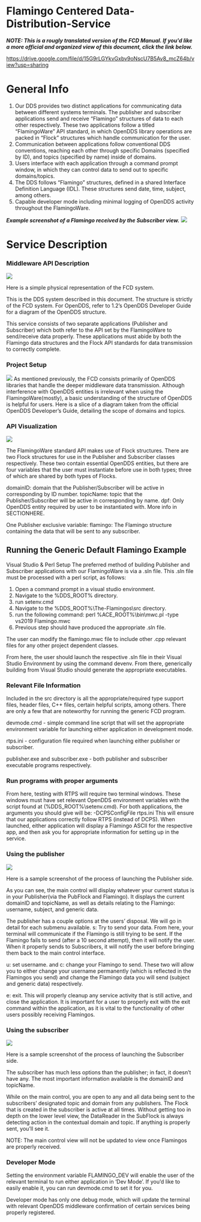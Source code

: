 # Flamingo Centered Data-Distribution-Service

***NOTE: This is a rougly translated version of the FCD Manual. If you'd like a more official and organized view of this document, click the link below.***

https://drive.google.com/file/d/15G9rLGYkvGxbv9oNscU7B5Av8_mcZ64b/view?usp=sharing

# General Info

1.  Our DDS provides two distinct applications for communicating data between different systems terminals. The publisher and subscriber applications send and receive “Flamingo” structures of data to each other respectively. These two applications follow a titled “FlamingoWare” API standard, in which OpenDDS library operations are packed in “Flock” structures which handle communication for the user.
2.  Communication between applications follow conventional DDS conventions, reaching each other through specific Domains (specified by ID), and topics (specified by name) inside of domains.
3.  Users interface with each application through a command prompt window, in which they can control data to send out to specific domains/topics.
4.  The DDS follows “Flamingo” structures, defined in a shared Interface Definition Language (IDL). These structures send date, time, subject, among others.
5. Capable developer mode including minimal logging of OpenDDS activity throughout the FlamingoWare.

***Example screenshot of a Flamingo received by the Subscriber view.***
**![](https://lh3.googleusercontent.com/ylIBvGTUTJaTJrOD2Bt7rZ-SNXKcGckA4TswhYEJ-NFYbkp16nLMARU6uvLmESYEXPZ1A6jk6sZGA1uUcE8T-3-7Mws0hx57yPiebZvPEW4p12ELpmc4Jc7Uh-O7_2Hdt94AXzps)**

# Service Description
    

### Middleware API Description
    

![](https://lh3.googleusercontent.com/vmfaOBj1qvbA6Ng7OQMbM_SaYAfSMDmJODWhqWAtWXEqHd4V1_Y1mESCSxUZ4n4IjCyEnfWOGR4ZbluiPFrK0DQUg_Ghq7AnFdaq8W0Mus5EOACLkZg4NN1TWF8e-aOVIqoQQepc)

Here is a simple physical representation of the FCD system.

This is the DDS system described in this document. The structure is strictly of the FCD system. For OpenDDS, refer to 1.2’s OpenDDS Developer Guide for a diagram of the OpenDDS structure.

This service consists of two separate applications (Publisher and Subscriber) which both refer to the API set by the FlamingoWare to send/receive data properly. These applications must abide by both the Flamingo data structures and the Flock API standards for data transmission to correctly complete.

### Project Setup
![](https://lh6.googleusercontent.com/2vuy3XxzFzgLtfc5jko9CTEBYowr9GB8QB5iY9Ni_i9pCqjahci_NFuZ2iNJ6VTBlCgpju_ga_0xX5dkHU5eT_xdOHrTknrXWUD0J8aUGudSgk-_aBuN2br14l4923GpTdoQ3xgX)
As mentioned previously, the FCD consists primarily of OpenDDS libraries that handle the deeper middleware data transmission. Although interference with OpenDDS entities is irrelevant when using the FlamingoWare(mostly), a basic understanding of the structure of OpenDDS is helpful for users. Here is a slice of a diagram taken from the official OpenDDS Developer’s Guide, detailing the scope of domains and topics.

  

### API Visualization
    

![](https://lh6.googleusercontent.com/91p94bw0qcKjuWHxt4b6FHNgwMQxme5uByrYfeA6DKOKoVOKn4SD0iFan2JFp2Zm4cyesJkkb-zGuJiD2HUzkutRYH0JRhhL14wvNtasOUmkfF6s8f0Z9fthnC51ATjdQYBRgBJJ)

The FlamingoWare standard API makes use of Flock structures. There are two Flock structures for use in the Publisher and Subscriber classes respectively. These two contain essential OpenDDS entities, but there are four variables that the user must instantiate before use in both types; three of which are shared by both types of Flocks.

domainID: domain that the Publisher/Subscriber will be active in corresponding by ID number.
topicName: topic that the Publisher/Subscriber will be active in corresponding by name.
dpf: Only OpenDDS entity required by user to be instantiated with. More info in SECTIONHERE.

One Publisher exclusive variable:
flamingo: The Flamingo structure containing the data that will be sent to any subscriber.

## Running the Generic Default Flamingo Example
Visual Studio & Perl Setup
The preferred method of building Publisher and Subscriber applications with our FlamingoWare is via a .sln file. This .sln file must be processed with a perl script, as follows:
1.  Open a command prompt in a visual studio environment.
2.  Navigate to the %DDS_ROOT% directory.
3.  run setenv.cmd
4.  Navigate to the %DDS_ROOT%\The-Flamingos\src directory.
5.  run the following command: perl %ACE_ROOT%\bin\mwc.pl -type vs2019 Flamingo.mwc
6.  Previous step should have produced the appropriate .sln file.

The user can modify the flamingo.mwc file to include other .cpp relevant files for any other project dependent classes.

From here, the user should launch the respective .sln file in their Visual Studio Environment by using the command devenv. From there, generically building from Visual Studio should generate the appropriate executables.

### Relevant File Information

Included in the src directory is all the appropriate/required type support files, header files, C++ files, certain helpful scripts, among others. There are only a few that are noteworthy for running the generic FCD program.

devmode.cmd - simple command line script that will set the appropriate environment variable for launching either application in development mode.

rtps.ini - configuration file required when launching either publisher or subscriber.

publisher.exe and subscriber.exe - both publisher and subscriber executable programs respectively.

### Run programs with proper arguments

From here, testing with RTPS will require two terminal windows. These windows must have set relevant OpenDDS environment variables with the script found at (%DDS_ROOT%\setenv.cmd).
For both applications, the arguments you should give will be: -DCPSConfigFile rtps.ini
This will ensure that our applications correctly follow RTPS (instead of DCPS).
When launched, either application will display a Flamingo ASCII for the respective app, and then ask you for appropriate information for setting up in the service.

### Using the publisher

![](https://lh3.googleusercontent.com/WGZk1U0ik1qGkiHMgGxFtubgnINMfjJjkbt5-Ao7ijMfk4BW63zKxiz4EwsZ_V4C41oAWKyMwyxPsqCaxML_UyNXwrc41iXr1NxnlXLx_eBx2_mUU-qSYZ6P6EUDFbms9o6o47dH)

Here is a sample screenshot of the process of launching the Publisher side.

As you can see, the main control will display whatever your current status is in your Publisher(via the PubFlock and Flamingo). It displays the current domainID and topicName, as well as details relating to the Flamingo: username, subject, and generic data.

The publisher has a couple options at the users’ disposal. We will go in detail for each submenu available.
s: Try to send your data.
From here, your terminal will communicate if the Flamingo is still trying to be sent. If the Flamingo fails to send (after a 10 second attempt), then it will notify the user. When it properly sends to Subscribers, it will notify the user before bringing them back to the main control interface.

u: set username. and c: change your Flamingo to send.
These two will allow you to either change your username permanently (which is reflected in the Flamingos you send) and change the Flamingo data you will send (subject and generic data) respectively.

e: exit.
This will properly cleanup any service activity that is still active, and close the application. It is important for a user to properly exit with the exit command within the application, as it is vital to the functionality of other users possibly receiving Flamingos.

### Using the subscriber

![](https://lh6.googleusercontent.com/5TTp9eIUC3OTzz82aYAFOVoNpBqRGd-hvohGZbKfsxDOHryJTYVVZ6DPn3oByGjD7e2f6w5Adowf1kZBDLDQ-tblgaaYwCiIfUR0fjTuWEyrMagvYBfraJIiwib1rb14LwQSBYps)

Here is a sample screenshot of the process of launching the Subscriber side.

The subscriber has much less options than the publisher; in fact, it doesn’t have any. The most important information available is the domainID and topicName.

While on the main control, you are open to any and all data being sent to the subscribers’ designated topic and domain from any publishers. The Flock that is created in the subscriber is active at all times. Without getting too in depth on the lower level view, the DataReader in the SubFlock is always detecting action in the contextual domain and topic. If anything is properly sent, you’ll see it.

NOTE: The main control view will not be updated to view once Flamingos are properly received.

### Developer Mode
Setting the environment variable FLAMINGO_DEV will enable the user of the relevant terminal to run either application in ‘Dev Mode’. If you’d like to easily enable it, you can run devmode.cmd to set it for you.

Developer mode has only one debug mode, which will update the terminal with relevant OpenDDS middleware confirmation of certain services being properly registered.
